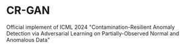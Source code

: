 # CR-GAN
Official implement of ICML 2024 "Contamination-Resilient Anomaly Detection via Adversarial Learning on Partially-Observed Normal and Anomalous Data"
